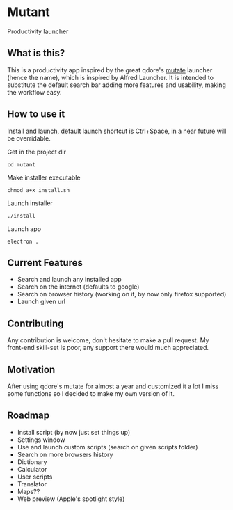 # Mutant
Productivity launcher

## What is this?
This is a productivity app inspired by the great qdore's [mutate](https://github.com/qdore/Mutate) launcher (hence the name), which is inspired by Alfred Launcher.
It is intended to substitute the default search bar adding more features and usability, making the workflow easy.

## How to use it
Install and launch, default launch shortcut is Ctrl+Space, in a near future will be overridable.

Get in the project dir

`cd mutant`

Make installer executable

`chmod a+x install.sh`

Launch installer

`./install`

Launch app

`electron .`

## Current Features
* Search and launch any installed app
* Search on the internet (defaults to google)
* Search on browser history (working on it, by now only firefox supported)
* Launch given url

## Contributing
Any contribution is welcome, don't hesitate to make a pull request.
My front-end skill-set is poor, any support there would much appreciated.

## Motivation
After using qdore's mutate for almost a year and customized it a lot I miss some functions so I decided to make my own version of it.

## Roadmap
* Install script (by now just set things up)
* Settings window
* Use and launch custom scripts (search on given scripts folder)
* Search on more browsers history
* Dictionary
* Calculator
* User scripts
* Translator
* Maps??
* Web preview (Apple's spotlight style)
